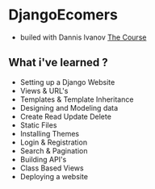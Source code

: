 # DjangoEcomers

- builed with Dannis lvanov
[The Course](https://www.youtube.com/watch?v=_ELCMngbM0E&t=184s&ab_channel=DennisIvy)

## What i've learned ?


- Setting up a Django Website
- Views & URL's
- Templates & Template Inheritance
- Designing and Modeling data
- Create Read Update Delete
- Static Files
- Installing Themes
- Login & Registration
- Search & Pagination
- Building API's
- Class Based Views
- Deploying a website
